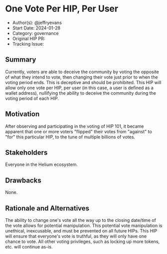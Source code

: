 # One Vote Per HIP, Per User

- Author(s): @jeffryevans
- Start Date: 2024-01-28
- Category: governance
- Original HIP PR: 
- Tracking Issue: 

## Summary

Currently, voters are able to deceive the community by voting the opposite of what they intend to vote, then changing their vote just prior to when the voting period ends. This is deceptive and should be prohibited. This HIP will allow only one vote per HIP, per user (in this case, a user is defined as a wallet address), nullifying the ability to deceive the community during the voting period of each HIP.

## Motivation

After observing and participating in the voting of HIP 101, it became apparent that one or more voters "flipped" their votes from "against" to "for" this particular HIP, to the tune of multiple billions of votes.

## Stakeholders

Everyone in the Helium ecosystem.

## Drawbacks

None.

## Rationale and Alternatives

The ability to change one's vote all the way up to the closing date/time of the vote allows for potential manipulation. This potential vote manipulation is unethical, inexcusable, and must be prevented on all future HIPs. This HIP will ensure that everyone's vote is truthful, as they will only have one chance to vote. All other voting privileges, such as locking up more tokens, etc. will continue as-is.
